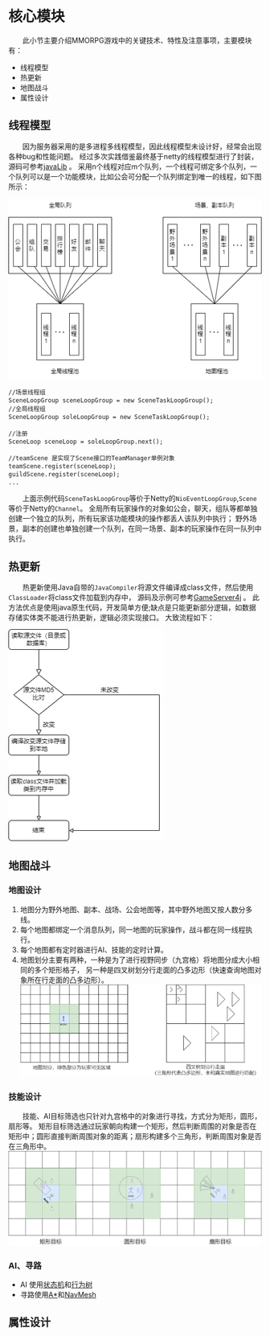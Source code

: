 # 核心模块
&emsp;&emsp;此小节主要介绍MMORPG游戏中的关键技术、特性及注意事项，主要模块有：
* 线程模型
* 热更新
* 地图战斗
* 属性设计


## 线程模型
&emsp;&emsp;因为服务器采用的是多进程多线程模型，因此线程模型未设计好，经常会出现各种bug和性能问题。
经过多次实践借鉴最终基于netty的线程模型进行了封装，源码可参考[javaLib](https://github.com/jzyong/javalib/tree/main/javalib-network/src/main/java/com/jzy/javalib/network/scene) 。
采用n个线程对应m个队列，一个线程可绑定多个队列，一个队列可以是一个功能模块，比如公会可分配一个队列绑定到唯一的线程，如下图所示：  

![thread](img/mmo_thread.png)

```
//场景线程组
SceneLoopGroup sceneLoopGroup = new SceneTaskLoopGroup();
//全局线程组
SceneLoopGroup soleLoopGroup = new SceneTaskLoopGroup();

//注册
SceneLoop sceneLoop = soleLoopGroup.next();

//teamScene 是实现了Scene接口的TeamManager单例对象
teamScene.register(sceneLoop);
guildScene.register(sceneLoop);
...
```
&emsp;&emsp;上面示例代码`SceneTaskLoopGroup`等价于Netty的`NioEventLoopGroup`,`Scene`等价于Netty的`Channel`。
全局所有玩家操作的对象如公会，聊天，组队等都单独创建一个独立的队列，所有玩家该功能模块的操作都丢人该队列中执行；
野外场景，副本的创建也单独创建一个队列，在同一场景、副本的玩家操作在同一队列中执行。

## 热更新
&emsp;&emsp;热更新使用Java自带的`JavaCompiler`将源文件编译成class文件，然后使用`ClassLoader`将class文件加载到内存中，
源码及示例可参考[GameServer4j](https://github.com/jzyong/GameServer4j) 。
此方法优点是使用java原生代码，开发简单方便;缺点是只能更新部分逻辑，如数据存储实体类不能进行热更新，逻辑必须实现接口。
大致流程如下：  

![Script update flow](img/mmo_script.png)

## 地图战斗
### 地图设计
1. 地图分为野外地图、副本、战场、公会地图等，其中野外地图又按人数分多线。
2. 每个地图都绑定一个消息队列，同一地图的玩家操作，战斗都在同一线程执行。
3. 每个地图都有定时器进行AI、技能的定时计算。
4. 地图划分主要有两种，一种是为了进行视野同步（九宫格）将地图分成大小相同的多个矩形格子，
 另一种是四叉树划分行走面的凸多边形（快速查询地图对象所在行走面的凸多边形）。
![Map divide](img/mmo_map.png)


### 技能设计
&emsp;&emsp;技能、AI目标筛选也只针对九宫格中的对象进行寻找，方式分为矩形，圆形，扇形等。
 矩形目标筛选通过玩家朝向构建一个矩形，然后判断周围的对象是否在矩形中；圆形直接判断周围对象的距离；扇形构建多个三角形，判断周围对象是否在三角形中。
![Skill target](img/mmo_skill_target.png)


### AI、寻路
* AI 使用[状态机](../游戏AI/状态机.md)和[行为树](../游戏AI/行为树.md)
* 寻路使用[A*](../寻路系统/A星算法.md)和[NavMesh](../寻路系统/NavMesh网格.md)  

## 属性设计

